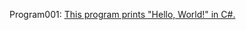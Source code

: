 Program001: [This program prints "Hello, World!" in C#.](../Code/Program001/Program001/Program.cs)<br>